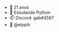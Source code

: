 - 👋 21 anos
- 👀 Estudando Python
- 📫 Discord: gab#4567
- 🤠 @elppih

<!---
grabel7/grabel7 is a ✨ special ✨ repository because its `README.md` (this file) appears on your GitHub profile.
You can click the Preview link to take a look at your changes.
--->
